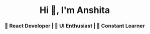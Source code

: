 <h1 align="center">Hi 👋, I'm Anshita</h1>
<h3 align="center">🚀 React Developer | 🎨 UI Enthusiast | 🧠 Constant Learner</h3>






